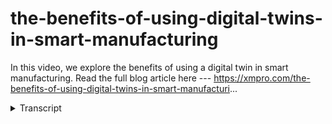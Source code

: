 # the-benefits-of-using-digital-twins-in-smart-manufacturing
<!-- embeded video removed -->



In this video, we explore the benefits of using a digital twin in smart manufacturing. Read the full blog article here --- https://xmpro.com/the-benefits-of-using-digital-twins-in-smart-manufacturi...
<details>
<summary>Transcript</summary>In this video, we explore the benefits of using a digital twin in smart manufacturing. Read the full blog article here --- https://xmpro.com/the-benefits-of-using-digital-twins-in-smart-manufacturi...
hello and welcome to our video on the

benefits of using a digital twin in

smart manufacturing a digital twin is a

virtual replica of a physical product

process or system it can be used to

simulate and analyze various aspects of

the manufacturing process including

design testing and performance by

creating a digital twin companies can

gain valuable insights into how their

products and processes will perform in

the real world without the need for

costly and time-consuming physical

experimentation the use of a digital

twin in smart manufacturing can bring

numerous benefits such as improved

design and testing increased efficiency

and productivity improve communication

and collaboration and many more if you

want to know more about the benefits of

digital twins in smart manufacturing

check out our blog post on xmpro.com

where we discuss these benefits in more

detail

the link to the article is available in

the video description

don't forget to subscribe to our YouTube

channel for all things digital twins

thank you for watching
</details>